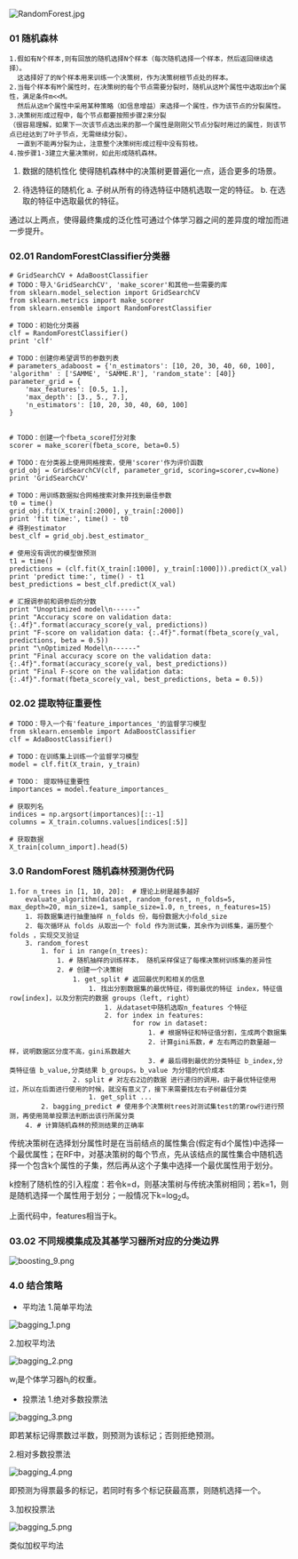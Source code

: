 ![RandomForest.jpg](https://i.imgur.com/DeN3Hux.jpg)

### 01 随机森林
```
1.假如有N个样本,则有回放的随机选择N个样本（每次随机选择一个样本，然后返回继续选择）。
  这选择好了的N个样本用来训练一个决策树，作为决策树根节点处的样本。
2.当每个样本有M个属性时，在决策树的每个节点需要分裂时，随机从这M个属性中选取出m个属性，满足条件m<<M。
  然后从这m个属性中采用某种策略（如信息增益）来选择一个属性，作为该节点的分裂属性。
3.决策树形成过程中，每个节点都要按照步骤2来分裂
（很容易理解，如果下一次该节点选出来的那一个属性是刚刚父节点分裂时用过的属性，则该节点已经达到了叶子节点，无需继续分裂）。
  一直到不能再分裂为止，注意整个决策树形成过程中没有剪枝。
4.按步骤1-3建立大量决策树，如此形成随机森林。
```

1. 数据的随机性化
使得随机森林中的决策树更普遍化一点，适合更多的场景。

2. 待选特征的随机化
a. 子树从所有的待选特征中随机选取一定的特征。
b. 在选取的特征中选取最优的特征。

通过以上两点，使得最终集成的泛化性可通过个体学习器之间的差异度的增加而进一步提升。
### 02.01 RandomForestClassifier分类器

```
# GridSearchCV + AdaBoostClassifier
# TODO：导入'GridSearchCV', 'make_scorer'和其他一些需要的库
from sklearn.model_selection import GridSearchCV
from sklearn.metrics import make_scorer
from sklearn.ensemble import RandomForestClassifier

# TODO：初始化分类器
clf = RandomForestClassifier()
print 'clf'

# TODO：创建你希望调节的参数列表
# parameters_adaboost = {'n_estimators': [10, 20, 30, 40, 60, 100], 'algorithm' : ['SAMME', 'SAMME.R'], 'random_state': [40]}
parameter_grid = {
    'max_features': [0.5, 1.],
    'max_depth': [3., 5., 7.],
    'n_estimators': [10, 20, 30, 40, 60, 100]
}


# TODO：创建一个fbeta_score打分对象
scorer = make_scorer(fbeta_score, beta=0.5)

# TODO：在分类器上使用网格搜索，使用'scorer'作为评价函数
grid_obj = GridSearchCV(clf, parameter_grid, scoring=scorer,cv=None)
print 'GridSearchCV'

# TODO：用训练数据拟合网格搜索对象并找到最佳参数
t0 = time()
grid_obj.fit(X_train[:2000], y_train[:2000])
print 'fit time:', time() - t0
# 得到estimator
best_clf = grid_obj.best_estimator_

# 使用没有调优的模型做预测
t1 = time()
predictions = (clf.fit(X_train[:1000], y_train[:1000])).predict(X_val)
print 'predict time:', time() - t1
best_predictions = best_clf.predict(X_val)

# 汇报调参前和调参后的分数
print "Unoptimized model\n------"
print "Accuracy score on validation data: {:.4f}".format(accuracy_score(y_val, predictions))
print "F-score on validation data: {:.4f}".format(fbeta_score(y_val, predictions, beta = 0.5))
print "\nOptimized Model\n------"
print "Final accuracy score on the validation data: {:.4f}".format(accuracy_score(y_val, best_predictions))
print "Final F-score on the validation data: {:.4f}".format(fbeta_score(y_val, best_predictions, beta = 0.5))
```

### 02.02 提取特征重要性
```
# TODO：导入一个有'feature_importances_'的监督学习模型
from sklearn.ensemble import AdaBoostClassifier
clf = AdaBoostClassifier()

# TODO：在训练集上训练一个监督学习模型
model = clf.fit(X_train, y_train)

# TODO： 提取特征重要性
importances = model.feature_importances_

# 获取列名
indices = np.argsort(importances)[::-1]
columns = X_train.columns.values[indices[:5]]

# 获取数据
X_train[column_import].head(5)
```

### 3.0 RandomForest 随机森林预测伪代码

```
1.for n_trees in [1, 10, 20]:  # 理论上树是越多越好
    evaluate_algorithm(dataset, random_forest, n_folds=5, max_depth=20, min_size=1, sample_size=1.0, n_trees, n_features=15)
    1. 将数据集进行抽重抽样 n_folds 份，每份数据大小fold_size
    2. 每次循环从 folds 从取出一个 fold 作为测试集，其余作为训练集，遍历整个 folds ，实现交叉验证
    3. random_forest
        1. for i in range(n_trees):
            1. # 随机抽样的训练样本， 随机采样保证了每棵决策树训练集的差异性
            2. # 创建一个决策树
                1. get_split # 返回最优列和相关的信息
                    1. 找出分割数据集的最优特征，得到最优的特征 index，特征值 row[index]，以及分割完的数据 groups（left, right）
                        1. 从dataset中随机选取n_features 个特征
                        2. for index in features:
                               for row in dataset:
                                   1. # 根据特征和特征值分割，生成两个数据集
                                   2. 计算gini系数，# 左右两边的数量越一样，说明数据区分度不高，gini系数越大
                                   3. # 最后得到最优的分类特征 b_index,分类特征值 b_value,分类结果 b_groups。b_value 为分错的代价成本
                2. split # 对左右2边的数据 进行递归的调用，由于最优特征使用过，所以在后面进行使用的时候，就没有意义了，接下来需要找左右子树最佳分类
                    1. get_split ...
        2. bagging_predict # 使用多个决策树trees对测试集test的第row行进行预测，再使用简单投票法判断出该行所属分类
    4. # 计算随机森林的预测结果的正确率
```

传统决策树在选择划分属性时是在当前结点的属性集合(假定有d个属性)中选择一个最优属性；在RF中，对基决策树的每个节点，先从该结点的属性集合中随机选择一个包含k个属性的子集，然后再从这个子集中选择一个最优属性用于划分。

k控制了随机性的引入程度：若令k=d，则基决策树与传统决策树相同；若k=1，则是随机选择一个属性用于划分；一般情况下k=log<sub>2</sub>d。

上面代码中，features相当于k。

### 03.02 不同规模集成及其基学习器所对应的分类边界
![boosting_9.png](https://i.imgur.com/O8VfaA3.png)


### 4.0 结合策略
- 平均法
1.简单平均法

![bagging_1.png](https://i.imgur.com/AfJFyzE.png)

2.加权平均法

![bagging_2.png](https://i.imgur.com/yi1IXDJ.png)

w<sub>i</sub>是个体学习器h<sub>i</sub>的权重。

- 投票法
1.绝对多数投票法

![bagging_3.png](https://i.imgur.com/TxWLyKK.png)

即若某标记得票数过半数，则预测为该标记；否则拒绝预测。

2.相对多数投票法

![bagging_4.png](https://i.imgur.com/J0T5Haq.png)

即预测为得票最多的标记，若同时有多个标记获最高票，则随机选择一个。

3.加权投票法

![bagging_5.png](https://i.imgur.com/GemCrv9.png)

类似加权平均法
